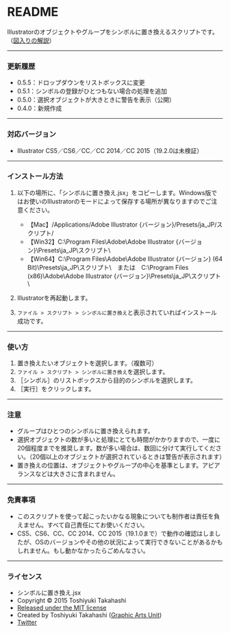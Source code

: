 # README

Illustratorのオブジェクトやグループをシンボルに置き換えるスクリプトです。（[図入りの解説](http://graphicartsunit.tumblr.com/post/134802610854/object-to-symbol)）

-----

### 更新履歴

* 0.5.5：ドロップダウンをリストボックスに変更
* 0.5.1：シンボルの登録がひとつもない場合の処理を追加
* 0.5.0：選択オブジェクトが大きときに警告を表示（公開）
* 0.4.0：新規作成

-----

### 対応バージョン

* Illustrator CS5／CS6／CC／CC 2014／CC 2015（19.2.0は未検証）

-----

### インストール方法

1. 以下の場所に、「シンボルに置き換え.jsx」をコピーします。Windows版ではお使いのIllustratorのモードによって保存する場所が異なりますのでご注意ください。

	* 【Mac】/Applications/Adobe Illustrator {バージョン}/Presets/ja_JP/スクリプト/
	* 【Win32】C:\Program Files\Adobe\Adobe Illustrator {バージョン}\Presets\ja_JP\スクリプト\
	* 【Win64】C:\Program Files\Adobe\Adobe Illustrator {バージョン} (64 Bit)\Presets\ja_JP\スクリプト\　または　C:\Program Files (x86)\Adobe\Adobe Illustrator {バージョン}\Presets\ja_JP\スクリプト\

2. Illustratorを再起動します。
3. `ファイル > スクリプト > シンボルに置き換え`と表示されていればインストール成功です。

-----

### 使い方

1. 置き換えたいオブジェクトを選択します。（複数可）
2. `ファイル > スクリプト > シンボルに置き換え`を選択します。
3. ［シンボル］のリストボックスから目的のシンボルを選択します。
4. ［実行］をクリックします。

-----

### 注意

* グループはひとつのシンボルに置き換えられます。
* 選択オブジェクトの数が多いと処理にとても時間がかかりますので、一度に20個程度までを推奨します。数が多い場合は、数回に分けて実行してください。（20個以上のオブジェクトが選択されているときは警告が表示されます）
* 置き換えの位置は、オブジェクトやグループの中心を基準とします。アピアランスなどは大きさに含まれません。

-----

### 免責事項

* このスクリプトを使って起こったいかなる現象についても制作者は責任を負えません。すべて自己責任にてお使いください。
* CS5、CS6、CC、CC 2014、CC 2015（19.1.0まで）で動作の確認はしましたが、OSのバージョンやその他の状況によって実行できないことがあるかもしれません。もし動かなかったらごめんなさい。

-----

### ライセンス

* シンボルに置き換え.jsx
* Copyright © 2015 Toshiyuki Takahashi
* [Released under the MIT license](http://opensource.org/licenses/mit-license.php)
* Created by Toshiyuki Takahashi ([Graphic Arts Unit](http://www.graphicartsunit.com/))
* [Twitter](https://twitter.com/gautt)
